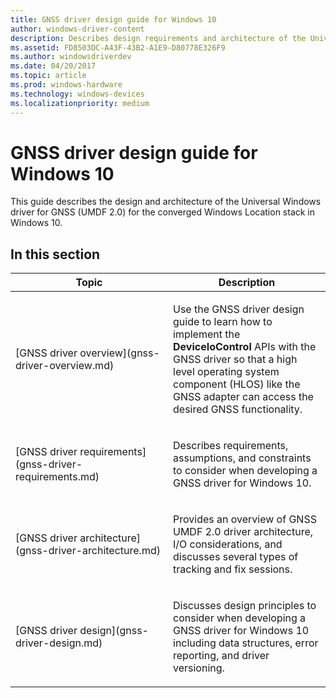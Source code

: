```yaml
---
title: GNSS driver design guide for Windows 10
author: windows-driver-content
description: Describes design requirements and architecture of the Universal Windows driver for GNSS (UMDF 2.0) for the converged Windows Location stack in Windows 10.
ms.assetid: FD8503DC-A43F-43B2-A1E9-D80778E326F9
ms.author: windowsdriverdev
ms.date: 04/20/2017
ms.topic: article
ms.prod: windows-hardware
ms.technology: windows-devices
ms.localizationpriority: medium
---
```


# GNSS driver design guide for Windows 10


This guide describes the design and architecture of the Universal Windows driver for GNSS (UMDF 2.0) for the converged Windows Location stack in Windows 10.

## In this section


<table>
<colgroup>
<col width="50%" />
<col width="50%" />
</colgroup>
<thead>
<tr class="header">
<th>Topic</th>
<th>Description</th>
</tr>
</thead>
<tbody>
<tr class="odd">
<td><p>[GNSS driver overview](gnss-driver-overview.md)</p></td>
<td><p>Use the GNSS driver design guide to learn how to implement the <strong>DeviceIoControl</strong> APIs with the GNSS driver so that a high level operating system component (HLOS) like the GNSS adapter can access the desired GNSS functionality.</p></td>
</tr>
<tr class="even">
<td><p>[GNSS driver requirements](gnss-driver-requirements.md)</p></td>
<td><p>Describes requirements, assumptions, and constraints to consider when developing a GNSS driver for Windows 10.</p></td>
</tr>
<tr class="odd">
<td><p>[GNSS driver architecture](gnss-driver-architecture.md)</p></td>
<td><p>Provides an overview of GNSS UMDF 2.0 driver architecture, I/O considerations, and discusses several types of tracking and fix sessions.</p></td>
</tr>
<tr class="even">
<td><p>[GNSS driver design](gnss-driver-design.md)</p></td>
<td><p>Discusses design principles to consider when developing a GNSS driver for Windows 10 including data structures, error reporting, and driver versioning.</p></td>
</tr>
</tbody>
</table>

 

 

 




